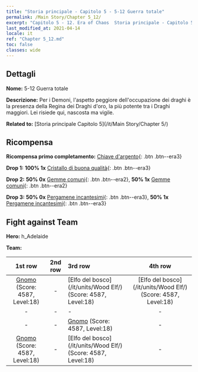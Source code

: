 ```yaml
---
title: "Storia principale - Capitolo 5 - 5-12 Guerra totale"
permalink: /Main Story/Chapter 5_12/
excerpt: "Capitolo 5 - 12. Era of Chaos  Storia principale - Capitolo 5_12. 5-12 Guerra totale"
last_modified_at: 2021-04-14
locale: it
ref: "Chapter 5_12.md"
toc: false
classes: wide
---
```


## Dettagli

 **Nome:** 5-12 Guerra totale

 **Descrizione:** Per i Demoni, l'aspetto peggiore dell'occupazione dei draghi è la presenza della Regina dei Draghi d'oro, la più potente tra i Draghi maggiori. Lei risiede qui, nascosta ma vigile.

 **Related to:** [Storia principale Capitolo 5](/it/Main Story/Chapter 5/)

## Ricompensa

 **Ricompensa primo completamento:** [Chiave d'argento](/it/Items/con_693/){: .btn .btn--era3}

 **Drop 1:** **100% 1x** [Cristallo di buona qualità](/it/Items/mat_17/){: .btn .btn--era3}

 **Drop 2:** **50% 0x** [Gemme comuni](/it/Items/mat_10/){: .btn .btn--era2}, **50% 1x** [Gemme comuni](/it/Items/mat_10/){: .btn .btn--era2}

 **Drop 3:** **50% 0x** [Pergamene incantesimi](/it/Items/con_694/){: .btn .btn--era3}, **50% 1x** [Pergamene incantesimi](/it/Items/con_694/){: .btn .btn--era3}


## Fight against Team
 **Hero:** h_Adelaide

 **Team:**


  | 1st row | 2nd row | 3rd row | 4th row |
  |:----:|:----:|:----|:----:|
  | [Gnomo](/it/units/Dwarf/) (Score: 4587, Level:18)  | - | [Elfo del bosco](/it/units/Wood Elf/) (Score: 4587, Level:18)  | [Elfo del bosco](/it/units/Wood Elf/) (Score: 4587, Level:18)  |
  | - | - | - | - |
  | - | - | [Gnomo](/it/units/Dwarf/) (Score: 4587, Level:18)  | - |
  | [Gnomo](/it/units/Dwarf/) (Score: 4587, Level:18)  | - | [Elfo del bosco](/it/units/Wood Elf/) (Score: 4587, Level:18)  | - |


